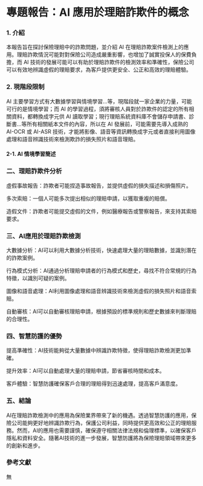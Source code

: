 
# 專題報告：AI 應用於理賠詐欺件的概念

### 1. 介紹

本報告旨在探討保險理賠中的詐欺問題，並介紹 AI 在理賠詐欺案件檢測上的應用。理賠詐欺情況可能對對保險公司造成嚴重影響，也增加了誠實投保人的保費負擔，而 AI 技術的發展可能可以有助於理賠詐欺件的檢測效率和準確性，保險公司可以有效地辨識虛假的理賠要求，為客戶提供更安全、公正和高效的理賠體驗。

### 2. 現階段限制

AI 主要學習方式有大數據學習與情境學習...等，現階段就一家企業的力量，可能可行的是情境學習；而 AI 的學習過程，須將審核人員對於詐欺件的認定的所有相關資料，都轉換成字元供 AI 讀取學習；現行理賠系統資料庫不會儲存申請書、診斷書...等所有相關紙本文件的內容，所以在 AI 發展前，可能需要先導入成熟的 AI-OCR 或 AI-ASR 技術，才能將影像、語音等資訊轉換成字元或者直接利用圖像處理和語音辨識技術來檢測欺詐的損失照片和語音理賠。

#### 2-1. AI 情境學習簡述



### 二、理賠詐欺件分析

虛假事故報告：詐欺者可能捏造事故報告，並提供虛假的損失描述和損傷照片。

多次索賠：一個人可能多次提出相似的理賠申請，以獲取重複的賠償。

造假文件：詐欺者可能提交虛假的文件，例如醫療報告或警察報告，來支持其索賠要求。

### 三、AI應用於理賠詐欺檢測

大數據分析：AI可以利用大數據分析技術，快速處理大量的理賠數據，並識別潛在的詐欺案例。

行為模式分析：AI通過分析理賠申請者的行為模式和歷史，尋找不符合常規的行為特徵，以識別可疑的案例。

圖像和語音處理：AI利用圖像處理和語音辨識技術來檢測虛假的損失照片和語音索賠。

自動審核：AI可以自動審核理賠申請，根據預設的標準規則和歷史數據來判斷理賠的合理性。

### 四、智慧防護的優勢

提高準確性：AI技術能夠從大量數據中辨識詐欺特徵，使得理賠詐欺檢測更加準確。

提升效率：AI可以自動處理大量的理賠申請，節省審核時間和成本。

客戶體驗：智慧防護確保客戶合理的理賠得到迅速處理，提高客戶滿意度。

### 五、結論

AI在理賠詐欺檢測中的應用為保險業界帶來了新的機遇。透過智慧防護的應用，保險公司能夠更好地辨識詐欺行為，保護公司利益，同時提供更高效和公正的理賠服務。然而，AI的應用也需要謹慎，確保遵守相關法律法規和倫理標準，以確保客戶隱私和資料安全。隨著AI技術的進一步發展，智慧防護將為保險理賠領域帶來更多的創新和進步。

### 參考文獻

無
